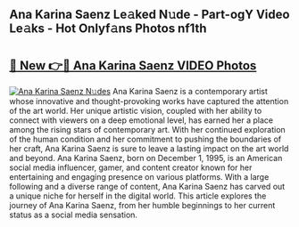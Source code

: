 ## Ana Karina Saenz Le𝚊ked N𝚞de - Part-ogY Video Le𝚊ks - Hot Onlyf𝚊ns Photos nf1th

# <h2><a href="http://ab40166.deff.icu/?id=Ana+Karina+Saenz">🔗 New 👉🔴 Ana Karina Saenz VIDEO Photos</a></h2>

[![Ana Karina Saenz N𝚞des](https://i.imgur.com/rIISA9y.gif)](http://ab40166.deff.icu/?id=Ana+Karina+Saenz)
Ana Karina Saenz is a contemporary artist whose innovative and thought-provoking works have captured the attention of the art world. Her unique artistic vision, coupled with her ability to connect with viewers on a deep emotional level, has earned her a place among the rising stars of contemporary art. With her continued exploration of the human condition and her commitment to pushing the boundaries of her craft, Ana Karina Saenz is sure to leave a lasting impact on the art world and beyond. Ana Karina Saenz, born on December 1, 1995, is an American social media influencer, gamer, and content creator known for her entertaining and engaging presence on various platforms. With a large following and a diverse range of content, Ana Karina Saenz has carved out a unique niche for herself in the digital world. This article explores the journey of Ana Karina Saenz, from her humble beginnings to her current status as a social media sensation.
